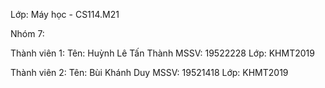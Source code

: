 Lớp: Máy học - CS114.M21

Nhóm 7:

Thành viên 1:
Tên: Huỳnh Lê Tấn Thành
MSSV: 19522228
Lớp: KHMT2019

Thành viên 2:
Tên: Bùi Khánh Duy
MSSV: 19521418
Lớp: KHMT2019
